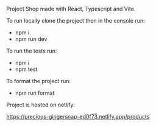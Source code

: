 Project Shop made with React, Typescript and Vite.

To run locally clone the project then in the console run:

- npm i
- npm run dev

To run the tests run:

- npm i
- npm test

To format the project run:

- npm run format

Project is hosted on netlify:

https://precious-gingersnap-ed0f73.netlify.app/products
